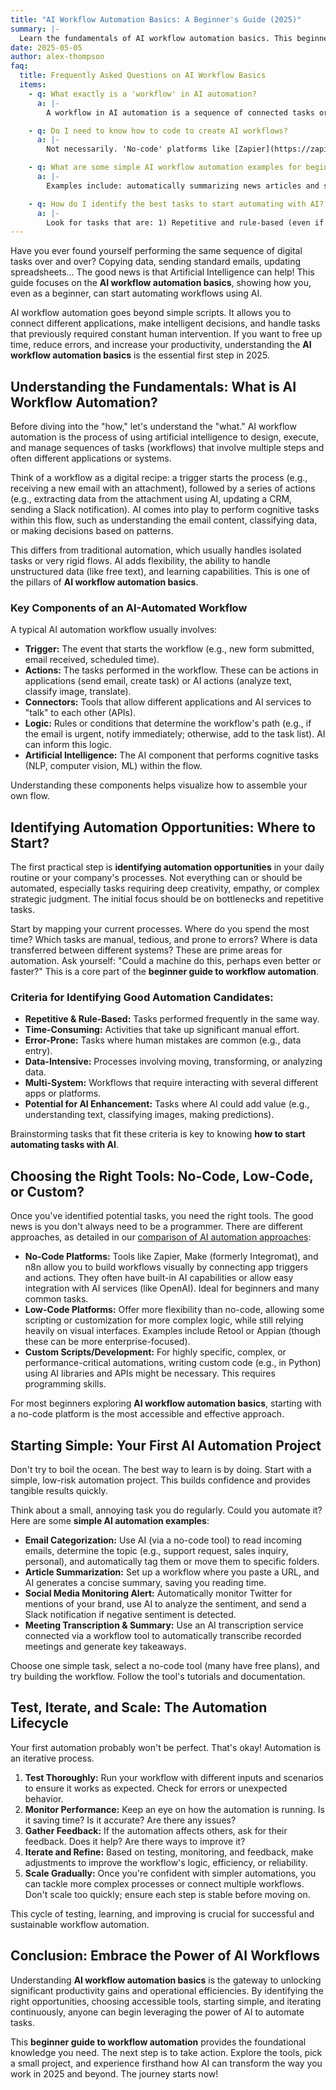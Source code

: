```yaml
---
title: "AI Workflow Automation Basics: A Beginner's Guide (2025)"
summary: |-
  Learn the fundamentals of AI workflow automation basics. This beginner's guide shows how to identify tasks and take the first steps towards automating workflows with AI.
date: 2025-05-05
author: alex-thompson
faq:
  title: Frequently Asked Questions on AI Workflow Basics
  items:
    - q: What exactly is a 'workflow' in AI automation?
      a: |-
        A workflow in AI automation is a sequence of connected tasks or steps executed automatically with the help of artificial intelligence to achieve a specific goal. It involves triggers (events that start the flow), actions (tasks performed by AI or other apps), and conditional logic.

    - q: Do I need to know how to code to create AI workflows?
      a: |-
        Not necessarily. 'No-code' platforms like [Zapier](https://zapier.com) and [Make](https://make.com) allow you to build complex AI workflows using visual drag-and-drop interfaces, connecting different apps and AI services without writing code. For very specific or complex automations, 'low-code' or custom scripts might be needed.

    - q: What are some simple AI workflow automation examples for beginners?
      a: |-
        Examples include: automatically summarizing news articles and sending them to a Slack channel; analyzing the sentiment of brand mentions on social media and creating follow-up tasks; automatically transcribing audio recordings of meetings and generating a summary; categorizing incoming emails based on content using AI. Find more ideas in our [Automations section](https://aimasterguides.com/automations/).

    - q: How do I identify the best tasks to start automating with AI?
      a: |-
        Look for tasks that are: 1) Repetitive and rule-based (even if complex). 2) Time-consuming and manual. 3) Prone to human error. 4) Data-driven (input, processing, analysis). 5) Involve multiple apps or systems. Start with those of lower complexity and higher potential impact.
---
```

Have you ever found yourself performing the same sequence of digital tasks over and over? Copying data, sending standard emails, updating spreadsheets... The good news is that Artificial Intelligence can help! This guide focuses on the **AI workflow automation basics**, showing how you, even as a beginner, can start automating workflows using AI.

AI workflow automation goes beyond simple scripts. It allows you to connect different applications, make intelligent decisions, and handle tasks that previously required constant human intervention. If you want to free up time, reduce errors, and increase your productivity, understanding the **AI workflow automation basics** is the essential first step in 2025.

## Understanding the Fundamentals: What is AI Workflow Automation?

Before diving into the "how," let's understand the "what." AI workflow automation is the process of using artificial intelligence to design, execute, and manage sequences of tasks (workflows) that involve multiple steps and often different applications or systems.

Think of a workflow as a digital recipe: a trigger starts the process (e.g., receiving a new email with an attachment), followed by a series of actions (e.g., extracting data from the attachment using AI, updating a CRM, sending a Slack notification). AI comes into play to perform cognitive tasks within this flow, such as understanding the email content, classifying data, or making decisions based on patterns.

This differs from traditional automation, which usually handles isolated tasks or very rigid flows. AI adds flexibility, the ability to handle unstructured data (like free text), and learning capabilities. This is one of the pillars of **AI workflow automation basics**.

### Key Components of an AI-Automated Workflow

A typical AI automation workflow usually involves:

*   **Trigger:** The event that starts the workflow (e.g., new form submitted, email received, scheduled time).
*   **Actions:** The tasks performed in the workflow. These can be actions in applications (send email, create task) or AI actions (analyze text, classify image, translate).
*   **Connectors:** Tools that allow different applications and AI services to "talk" to each other (APIs).
*   **Logic:** Rules or conditions that determine the workflow's path (e.g., if the email is urgent, notify immediately; otherwise, add to the task list). AI can inform this logic.
*   **Artificial Intelligence:** The AI component that performs cognitive tasks (NLP, computer vision, ML) within the flow.

Understanding these components helps visualize how to assemble your own flow.

## Identifying Automation Opportunities: Where to Start?

The first practical step is **identifying automation opportunities** in your daily routine or your company's processes. Not everything can or should be automated, especially tasks requiring deep creativity, empathy, or complex strategic judgment. The initial focus should be on bottlenecks and repetitive tasks.

Start by mapping your current processes. Where do you spend the most time? Which tasks are manual, tedious, and prone to errors? Where is data transferred between different systems? These are prime areas for automation. Ask yourself: "Could a machine do this, perhaps even better or faster?" This is a core part of the **beginner guide to workflow automation**.

### Criteria for Identifying Good Automation Candidates:

*   **Repetitive & Rule-Based:** Tasks performed frequently in the same way.
*   **Time-Consuming:** Activities that take up significant manual effort.
*   **Error-Prone:** Tasks where human mistakes are common (e.g., data entry).
*   **Data-Intensive:** Processes involving moving, transforming, or analyzing data.
*   **Multi-System:** Workflows that require interacting with several different apps or platforms.
*   **Potential for AI Enhancement:** Tasks where AI could add value (e.g., understanding text, classifying images, making predictions).

Brainstorming tasks that fit these criteria is key to knowing **how to start automating tasks with AI**.

## Choosing the Right Tools: No-Code, Low-Code, or Custom?

Once you've identified potential tasks, you need the right tools. The good news is you don't always need to be a programmer. There are different approaches, as detailed in our [comparison of AI automation approaches](ai-automation-approaches_en/):

*   **No-Code Platforms:** Tools like Zapier, Make (formerly Integromat), and n8n allow you to build workflows visually by connecting app triggers and actions. They often have built-in AI capabilities or allow easy integration with AI services (like OpenAI). Ideal for beginners and many common tasks.
*   **Low-Code Platforms:** Offer more flexibility than no-code, allowing some scripting or customization for more complex logic, while still relying heavily on visual interfaces. Examples include Retool or Appian (though these can be more enterprise-focused).
*   **Custom Scripts/Development:** For highly specific, complex, or performance-critical automations, writing custom code (e.g., in Python) using AI libraries and APIs might be necessary. This requires programming skills.

For most beginners exploring **AI workflow automation basics**, starting with a no-code platform is the most accessible and effective approach.

## Starting Simple: Your First AI Automation Project

Don't try to boil the ocean. The best way to learn is by doing. Start with a simple, low-risk automation project. This builds confidence and provides tangible results quickly.

Think about a small, annoying task you do regularly. Could you automate it? Here are some **simple AI automation examples**:

*   **Email Categorization:** Use AI (via a no-code tool) to read incoming emails, determine the topic (e.g., support request, sales inquiry, personal), and automatically tag them or move them to specific folders.
*   **Article Summarization:** Set up a workflow where you paste a URL, and AI generates a concise summary, saving you reading time.
*   **Social Media Monitoring Alert:** Automatically monitor Twitter for mentions of your brand, use AI to analyze the sentiment, and send a Slack notification if negative sentiment is detected.
*   **Meeting Transcription & Summary:** Use an AI transcription service connected via a workflow tool to automatically transcribe recorded meetings and generate key takeaways.

Choose one simple task, select a no-code tool (many have free plans), and try building the workflow. Follow the tool's tutorials and documentation.

## Test, Iterate, and Scale: The Automation Lifecycle

Your first automation probably won't be perfect. That's okay! Automation is an iterative process.

1.  **Test Thoroughly:** Run your workflow with different inputs and scenarios to ensure it works as expected. Check for errors or unexpected behavior.
2.  **Monitor Performance:** Keep an eye on how the automation is running. Is it saving time? Is it accurate? Are there any issues?
3.  **Gather Feedback:** If the automation affects others, ask for their feedback. Does it help? Are there ways to improve it?
4.  **Iterate and Refine:** Based on testing, monitoring, and feedback, make adjustments to improve the workflow's logic, efficiency, or reliability.
5.  **Scale Gradually:** Once you're confident with simpler automations, you can tackle more complex processes or connect multiple workflows. Don't scale too quickly; ensure each step is stable before moving on.

This cycle of testing, learning, and improving is crucial for successful and sustainable workflow automation.

## Conclusion: Embrace the Power of AI Workflows

Understanding **AI workflow automation basics** is the gateway to unlocking significant productivity gains and operational efficiencies. By identifying the right opportunities, choosing accessible tools, starting simple, and iterating continuously, anyone can begin leveraging the power of AI to automate tasks.

This **beginner guide to workflow automation** provides the foundational knowledge you need. The next step is to take action. Explore the tools, pick a small project, and experience firsthand how AI can transform the way you work in 2025 and beyond. The journey starts now!
